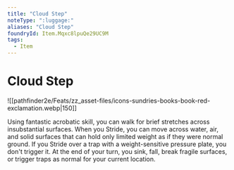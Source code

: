 ```yaml
---
title: "Cloud Step"
noteType: ":luggage:"
aliases: "Cloud Step"
foundryId: Item.Mqxc8lpuQe29UC9M
tags:
  - Item
---
```


# Cloud Step
![[pathfinder2e/Feats/zz_asset-files/icons-sundries-books-book-red-exclamation.webp|150]]

Using fantastic acrobatic skill, you can walk for brief stretches across insubstantial surfaces. When you Stride, you can move across water, air, and solid surfaces that can hold only limited weight as if they were normal ground. If you Stride over a trap with a weight-sensitive pressure plate, you don't trigger it. At the end of your turn, you sink, fall, break fragile surfaces, or trigger traps as normal for your current location.
